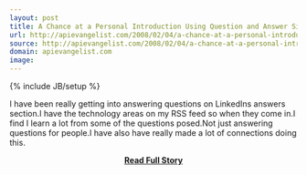 ```yaml
---
layout: post
title: A Chance at a Personal Introduction Using Question and Answer Sites
url: http://apievangelist.com/2008/02/04/a-chance-at-a-personal-introduction-using-question-and-answer-sites/
source: http://apievangelist.com/2008/02/04/a-chance-at-a-personal-introduction-using-question-and-answer-sites/
domain: apievangelist.com
image: 
---
```

{% include JB/setup %}<p>I have been really getting into answering questions on LinkedIns answers section.I have the technology areas on my RSS feed so when they come in.I find I learn a lot from some of the questions posed.Not just answering questions for people.I have also have really made a lot of connections doing this.</p>
<center><p><a href="http://apievangelist.com/2008/02/04/a-chance-at-a-personal-introduction-using-question-and-answer-sites/" style='padding:25px; font-sze:18px; font-weight: bold;'>Read Full Story</a></p></center>
